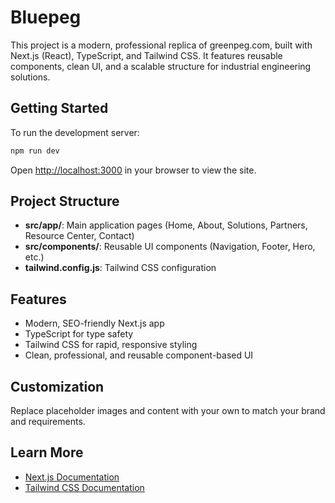 # Bluepeg

This project is a modern, professional replica of greenpeg.com, built with Next.js (React), TypeScript, and Tailwind CSS. It features reusable components, clean UI, and a scalable structure for industrial engineering solutions.

## Getting Started

To run the development server:

```bash
npm run dev
```

Open [http://localhost:3000](http://localhost:3000) in your browser to view the site.

## Project Structure
- **src/app/**: Main application pages (Home, About, Solutions, Partners, Resource Center, Contact)
- **src/components/**: Reusable UI components (Navigation, Footer, Hero, etc.)
- **tailwind.config.js**: Tailwind CSS configuration

## Features
- Modern, SEO-friendly Next.js app
- TypeScript for type safety
- Tailwind CSS for rapid, responsive styling
- Clean, professional, and reusable component-based UI

## Customization
Replace placeholder images and content with your own to match your brand and requirements.

## Learn More
- [Next.js Documentation](https://nextjs.org/docs)
- [Tailwind CSS Documentation](https://tailwindcss.com/docs)
